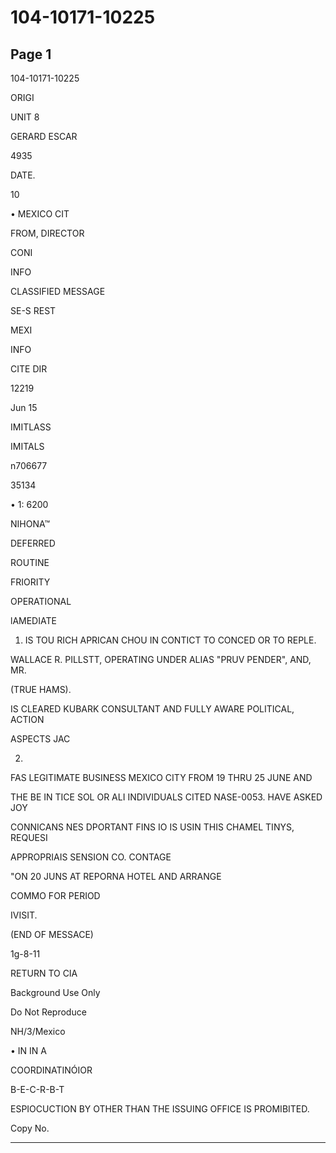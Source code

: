 # 104-10171-10225

## Page 1

104-10171-10225

ORIGI

UNIT 8

GERARD ESCAR

4935

DATE.

10

• MEXICO CIT

FROM, DIRECTOR

CONI

INFO

CLASSIFIED MESSAGE

SE-S REST

MEXI

INFO

CITE DIR

12219

Jun 15

IMITLASS

IMITALS

n706677

35134

• 1: 6200

NIHONA™

DEFERRED

ROUTINE

FRIORITY

OPERATIONAL

lAMEDIATE

1. IS TOU RICH APRICAN CHOU IN CONTICT TO CONCED OR TO REPLE.

WALLACE R. PILLSTT, OPERATING UNDER ALIAS "PRUV PENDER", AND, MR.

(TRUE HAMS).

IS CLEARED KUBARK CONSULTANT AND FULLY AWARE POLITICAL, ACTION

ASPECTS JAC

2.

FAS LEGITIMATE BUSINESS MEXICO CITY FROM 19 THRU 25 JUNE AND

THE BE IN TICE SOL OR ALI INDIVIDUALS CITED NASE-0053. HAVE ASKED JOY

CONNICANS NES DPORTANT FINS IO IS USIN THIS CHAMEL TINYS, REQUESI

APPROPRIAIS SENSION CO. CONTAGE

"ON 20 JUNS AT REPORNA HOTEL AND ARRANGE

COMMO FOR PERIOD

IVISIT.

(END OF MESSACE)

1g-8-11

RETURN TO CIA

Background Use Only

Do Not Reproduce

NH/3/Mexico

• IN IN A

COORDINATINÓIOR

B-E-C-R-B-T

ESPIOCUCTION BY OTHER THAN THE ISSUING OFFICE IS PROMIBITED.

Copy No.

---

